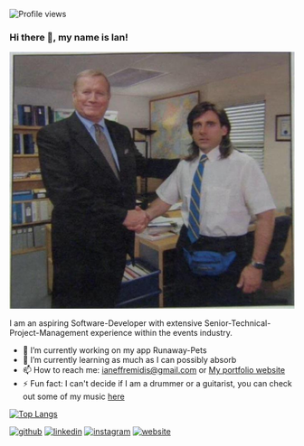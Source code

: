 ![Profile views](https://gpvc.arturio.dev/ianeffremidis) 

### Hi there 👋, my name is Ian! 

![](https://github.com/ianeffremidis/ianeffremidis/blob/main/shakeit.jpg)

I am an aspiring Software-Developer with extensive Senior-Technical-Project-Management experience within the events industry.

- 🔭 I’m currently working on my app Runaway-Pets 
- 🌱 I’m currently learning as much as I can possibly absorb 
- 📫 How to reach me: ianeffremidis@gmail.com or [My portfolio website](https://portfolio-page-three-pi.vercel.app/)
- ⚡ Fun fact: I can't decide if I am a drummer or a guitarist, you can check out some of my music [here](https://linktr.ee/ianeffremidis)

[![Top Langs](https://github-readme-stats.vercel.app/api/top-langs/?username=ianeffremidis)](https://github.com/anuraghazra/github-readme-stats)



[<img src='https://cdn.jsdelivr.net/npm/simple-icons@3.0.1/icons/github.svg' alt='github' height='40'>](https://github.com/ianeffremidis)  [<img src='https://cdn.jsdelivr.net/npm/simple-icons@3.0.1/icons/linkedin.svg' alt='linkedin' height='40'>](https://www.linkedin.com/in/ian-effraimidis-22662158/)  [<img src='https://cdn.jsdelivr.net/npm/simple-icons@3.0.1/icons/instagram.svg' alt='instagram' height='40'>](https://www.instagram.com/ianiefr/)  [<img src='https://cdn.jsdelivr.net/npm/simple-icons@3.0.1/icons/icloud.svg' alt='website' height='40'>](https://portfolio-page-three-pi.vercel.app/)
